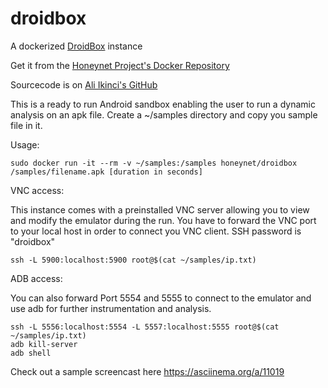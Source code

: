 droidbox
========

A dockerized [DroidBox][1] instance

Get it from the [Honeynet Project's Docker Repository][2] 

Sourcecode is on [Ali Ikinci's GitHub][3]

This is a ready to run Android sandbox enabling the user to run a dynamic analysis on an apk file. Create a ~/samples directory and copy you sample file in it. 

Usage: 

    sudo docker run -it --rm -v ~/samples:/samples honeynet/droidbox /samples/filename.apk [duration in seconds]

VNC access:

This instance comes with a preinstalled VNC server allowing you to view and modify the emulator during the run. You have to forward the VNC port to your local host in order to connect you VNC client. SSH password is "droidbox"

    ssh -L 5900:localhost:5900 root@$(cat ~/samples/ip.txt)

ADB access:

You can also forward Port 5554 and 5555 to connect to the emulator and use adb for further instrumentation and analysis.

    ssh -L 5556:localhost:5554 -L 5557:localhost:5555 root@$(cat ~/samples/ip.txt)
    adb kill-server
    adb shell


Check out a sample screencast here https://asciinema.org/a/11019

  [1]: https://code.google.com/p/droidbox/
  [2]: https://registry.hub.docker.com/u/honeynet/droidbox/
  [3]: https://github.com/aikinci/droidbox
